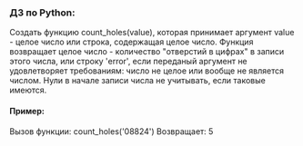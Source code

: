 ### ДЗ по Python:

Создать функцию count_holes(value), которая принимает аргумент value - целое число или строка, содержащая целое число.
Функция возвращает целое число - количество "отверстий в цифрах" в записи этого числа, или строку 'error', если переданый аргумент не удовлетворяет требованиям: число не целое или вообще не является числом. 
Нули в начале записи числа не учитывать, если таковые имеются.

#### Пример:

Вызов функции: 
    count_holes('08824')
Возвращает: 
    5

